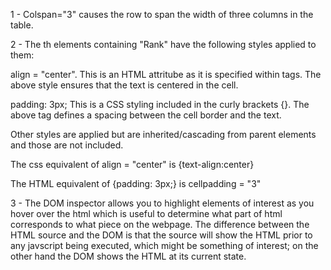 1 - Colspan="3" causes the row to span the width of three columns in the table.

2 - The th elements containing "Rank" have the following styles applied to them:

align = "center". This is an HTML attritube as it is specified within tags.
The above style ensures that the text is centered in the cell.

padding: 3px; This is a CSS styling included in the curly brackets {}.
The above tag defines a spacing between the cell border and the text.

Other styles are applied but are inherited/cascading from parent elements and those are not included.

The css equivalent of align = "center" is {text-align:center}

The HTML equivalent of {padding: 3px;} is cellpadding = "3"

3 - The DOM inspector allows you to highlight elements of interest as you hover over the html which is useful to determine 
what part of html corresponds to what piece on the webpage. The difference between the HTML source and the DOM is that the 
source will show the HTML prior to any javscript being executed, which might be something of interest; on the other hand 
the DOM shows the HTML at its current state.
